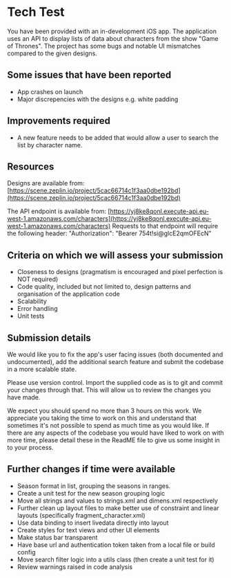 # Tech Test

You have been provided with an in-development iOS app. The application uses an API to display lists of data about characters from the show "Game of Thrones". The project has some bugs and notable UI mismatches compared to the given designs.

## Some issues that have been reported

- App crashes on launch
- Major discrepencies with the designs e.g. white padding

## Improvements required

- A new feature needs to be added that would allow a user to search the list by character name.

## Resources

Designs are available from: [https://scene.zeplin.io/project/5cac66714c1f3aa0dbe192bd](https://scene.zeplin.io/project/5cac66714c1f3aa0dbe192bd)

The API endpoint is available from:
[https://yj8ke8qonl.execute-api.eu-west-1.amazonaws.com/characters](https://yj8ke8qonl.execute-api.eu-west-1.amazonaws.com/characters)
Requests to that endpoint will require the following header:
"Authorization": "Bearer 754t!si@glcE2qmOFEcN"

## Criteria on which we will assess your submission

- Closeness to designs (pragmatism is encouraged and pixel perfection is NOT required)
- Code quality, included but not limited to, design patterns and organisation of the application code
- Scalability
- Error handling
- Unit tests

## Submission details

We would like you to fix the app's user facing issues (both documented and undocumented), add the additional search feature and submit the codebase in a more scalable state.

Please use version control. Import the supplied code as is to git and commit your changes through that. This will allow us to review the changes you have made.

We expect you should spend no more than 3 hours on this work. We appreciate you taking the time to work on this and understand that sometimes it's not possible to spend as much time as you would like. If there are any aspects of the codebase you would have liked to work on with more time, please detail these in the ReadME file to give us some insight in to your process.

## Further changes if time were available
 - Season format in list, grouping the seasons in ranges. 
 - Create a unit test for the new season grouping logic
 - Move all strings and values to strings.xml and dimens.xml respectively
 - Further clean up layout files to make better use of constraint and linear layouts (specifically fragment_character.xml)
 - Use data binding to insert livedata directly into layout
 - Create styles for text views and other UI elements
 - Make status bar transparent
 - Have base url and authentication token taken from a local file or build config
 - Move search filter logic into a utils class (then create a unit test for it)
 - Review warnings raised in code analysis
